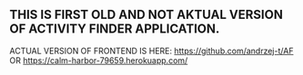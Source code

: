 ## THIS IS FIRST OLD AND NOT AKTUAL VERSION OF ACTIVITY FINDER APPLICATION. 
ACTUAL VERSION OF FRONTEND IS HERE: https://github.com/andrzej-t/AF OR https://calm-harbor-79659.herokuapp.com/
